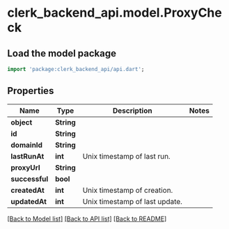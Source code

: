 # clerk_backend_api.model.ProxyCheck

## Load the model package
```dart
import 'package:clerk_backend_api/api.dart';
```

## Properties
Name | Type | Description | Notes
------------ | ------------- | ------------- | -------------
**object** | **String** |  | 
**id** | **String** |  | 
**domainId** | **String** |  | 
**lastRunAt** | **int** | Unix timestamp of last run.  | 
**proxyUrl** | **String** |  | 
**successful** | **bool** |  | 
**createdAt** | **int** | Unix timestamp of creation.  | 
**updatedAt** | **int** | Unix timestamp of last update.  | 

[[Back to Model list]](../README.md#documentation-for-models) [[Back to API list]](../README.md#documentation-for-api-endpoints) [[Back to README]](../README.md)


